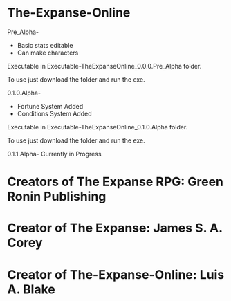 # The-Expanse-Online
   
 Pre_Alpha-
  - Basic stats editable  
  - Can make characters

Executable in Executable-TheExpanseOnline_0.0.0.Pre_Alpha folder.

To use just download the folder and run the exe.


 0.1.0.Alpha-
  - Fortune System Added
  - Conditions System Added

Executable in Executable-TheExpanseOnline_0.1.0.Alpha folder.

To use just download the folder and run the exe.


 0.1.1.Alpha- Currently in Progress

# Creators of The Expanse RPG: Green Ronin Publishing

# Creator of The Expanse: James S. A. Corey

# Creator of The-Expanse-Online: Luis A. Blake
